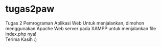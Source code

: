 # tugas2paw
Tugas 2 Pemrograman Aplikasi Web
Untuk menjalankan, dimohon menggunakan Apache Web server pada XAMPP untuk menjalankan file index.php nya!
<br>
Terima Kasih :)
